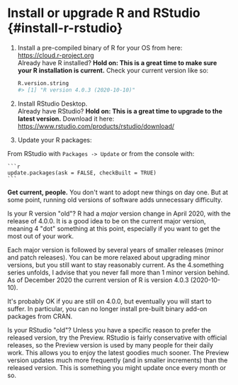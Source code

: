 # Install or upgrade R and RStudio {#install-r-rstudio}



1. Install a pre-compiled binary of R for your OS from here:  
    <https://cloud.r-project.org>  
    Already have R installed? **Hold on: This is a great time to make sure your R installation is current.** Check your current version like so:
    
    ```r
    R.version.string
    #> [1] "R version 4.0.3 (2020-10-10)"
    ```
1. Install RStudio Desktop.  
   Already have RStudio? **Hold on: This is a great time to upgrade to the latest version.** Download it here:  
    <https://www.rstudio.com/products/rstudio/download/>
1. Update your R packages:

From RStudio with `Packages -> Update` or from the console with:

    
    ```r
    update.packages(ask = FALSE, checkBuilt = TRUE)
    ```

**Get current, people.** You don't want to adopt new things on day one. But at
some point, running old versions of software adds unnecessary difficulty.

Is your R version "old"? R had a *major* version change in April 2020, with the
release of 4.0.0. It is a good idea to be on the current major version, meaning
4 "dot" something at this point, especially if you want to get the most out of your
work.

Each major version is followed by several years of smaller releases (minor and
patch releases). You can be more relaxed about upgrading minor versions, but you
still want to stay reasonably current. As the 4.something series unfolds, I
advise that you never fall more than 1 minor version behind.  As of December
2020 the current version of R is version 4.0.3 (2020-10-10).

It's probably OK if you are still on 4.0.0, but eventually you will
start to suffer. In particular, you can no longer install pre-built binary
add-on packages from CRAN.

Is your RStudio "old"? Unless you have a specific reason to prefer the released
version, try the Preview. RStudio is fairly conservative with official releases,
so the Preview version is used by many people for their daily work. This allows
you to enjoy the latest goodies much sooner. The Preview version updates much
more frequently (and in smaller increments) than the released version. This is
something you might update once every month or so.
